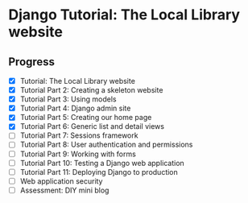 # Django Tutorial: The Local Library website

## Progress

- [x] Tutorial: The Local Library website
- [x] Tutorial Part 2: Creating a skeleton website
- [x] Tutorial Part 3: Using models
- [x] Tutorial Part 4: Django admin site
- [x] Tutorial Part 5: Creating our home page
- [x] Tutorial Part 6: Generic list and detail views
- [ ] Tutorial Part 7: Sessions framework
- [ ] Tutorial Part 8: User authentication and permissions
- [ ] Tutorial Part 9: Working with forms
- [ ] Tutorial Part 10: Testing a Django web application
- [ ] Tutorial Part 11: Deploying Django to production
- [ ] Web application security
- [ ] Assessment: DIY mini blog
